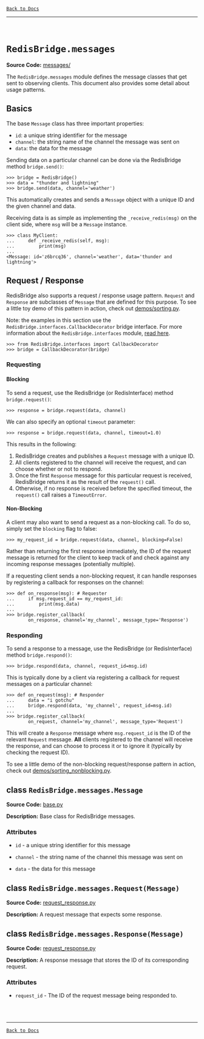 [`Back to Docs`](./README.md)
***
<br>

# `RedisBridge.messages`

**Source Code:** [messages/](../RedisBridge/messages/)

The `RedisBridge.messages` module defines the message classes that get sent to observing clients. This document also provides some detail about usage patterns.


## Basics

The base `Message` class has three important properties:
- `id`: a unique string identifier for the message
- `channel`: the string name of the channel the message was sent on
- `data`: the data for the message

Sending data on a particular channel can be done via the RedisBridge method `bridge.send()`:
```
>>> bridge = RedisBridge()
>>> data = "thunder and lightning"
>>> bridge.send(data, channel='weather')
```
This automatically creates and sends a `Message` object with a unique ID and the given channel and data.

Receiving data is as simple as implementing the `_receive_redis(msg)` on the client side, where `msg` will be a `Message` instance.
```
>>> class MyClient:
...     def _receive_redis(self, msg):
...         print(msg)
...
<Message: id='z6brcq36', channel='weather', data='thunder and lightning'>
```


## Request / Response

RedisBridge also supports a request / response usage pattern.  `Request` and `Response`  are subclasses of `Message` that are defined for this purpose. To see a little toy demo of this pattern in action, check out [demos/sorting.py](../demos/sorting.py).

Note: the examples in this section use the `RedisBridge.interfaces.CallbackDecorator` bridge interface. For more information about the `RedisBridge.interfaces` module, [read here](./interfaces.md).
```
>>> from RedisBridge.interfaces import CallbackDecorator
>>> bridge = CallbackDecorator(bridge)
```

### Requesting

#### Blocking
To send a request, use the RedisBridge (or RedisInterface) method `bridge.request()`:
```
>>> response = bridge.request(data, channel)
```
We can also specify an optional `timeout` parameter:
```
>>> response = bridge.request(data, channel, timeout=1.0)
```
This results in the following:
1) RedisBridge creates and publishes a `Request` message with a unique ID.
2) All clients registered to the channel will receive the request, and can choose whether or not to respond.
3) Once the first `Response` message for this particular request is received, RedisBridge returns it as the result of the `request()` call.
4) Otherwise, if no response is received before the specified timeout, the `request()` call raises a `TimeoutError`.

#### Non-Blocking
A client may also want to send a request as a non-blocking call. To do so, simply set the `blocking` flag to false:

```
>>> my_request_id = bridge.request(data, channel, blocking=False)
```

Rather than returning the first response immediately, the ID of the request message is returned for the client to keep track of and check against any incoming response messages (potentially multiple).

If a requesting client sends a non-blocking request, it can handle responses by registering a callback for responses on the channel:
```
>>> def on_response(msg): # Requester
...     if msg.request_id == my_request_id:
...         print(msg.data)
...
>>> bridge.register_callback(
        on_response, channel='my_channel', message_type='Response')
```

### Responding

To send a response to a message, use the RedisBridge (or RedisInterface) method `bridge.respond()`:
```
>>> bridge.respond(data, channel, request_id=msg.id)
```

This is typically done by a client via registering a callback for request messages on a particular channel:
```
>>> def on_request(msg): # Responder
...     data = "i gotchu"
...     bridge.respond(data, 'my_channel', request_id=msg.id)
...
>>> bridge.register_callback(
        on_request, channel='my_channel', message_type='Request')
```
This will create a `Response` message where `msg.request_id` is the ID of the relevant `Request` message. **All** clients registered to the channel will receive the response, and can choose to process it or to ignore it (typically by checking the request ID).

To see a little demo of the non-blocking request/response pattern in action, check out [demos/sorting_nonblocking.py](../demos/sorting_nonblocking.py).


## class `RedisBridge.messages.Message`

**Source Code:** [base.py](../RedisBridge/messages/base.py)

**Description:** Base class for RedisBridge messages.

### Attributes

- `id` - a unique string identifier for this message

- `channel` - the string name of the channel this message was sent on

- `data` - the data for this message

## class `RedisBridge.messages.Request(Message)`

**Source Code:** [request_response.py](../RedisBridge/messages/request_response.py)

**Description:** A request message that expects some response.

## class `RedisBridge.messages.Response(Message)`

**Source Code:** [request_response.py](../RedisBridge/messages/request_response.py)

**Description:** A response message that stores the ID of its corresponding request.

### Attributes

- `request_id` - The ID of the request message being responded to.


<br><br>
***
[`Back to Docs`](./README.md)
